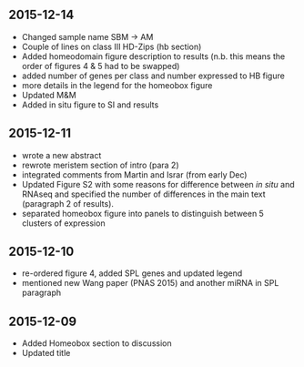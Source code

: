 ## 2015-12-14
* Changed sample name SBM -> AM
* Couple of lines on class III HD-Zips (hb section)
* Added homeodomain figure description to results (n.b. this means the order of figures 4 & 5 had to be swapped)
* added number of genes per class and number expressed to HB figure
* more details in the legend for the homeobox figure
* Updated M&M
* Added in situ figure to SI and results

## 2015-12-11
* wrote a new abstract
* rewrote meristem section of intro (para 2)
* integrated comments from Martin and Israr (from early Dec)
* Updated Figure S2 with some reasons for difference between *in situ* and RNAseq and specified the number of differences in the main text (paragraph 2 of results).
* separated homeobox figure into panels to distinguish between 5 clusters of expression

## 2015-12-10
* re-ordered figure 4, added SPL genes and updated legend
* mentioned new Wang paper (PNAS 2015) and another miRNA in SPL paragraph

## 2015-12-09
* Added Homeobox section to discussion
* Updated title